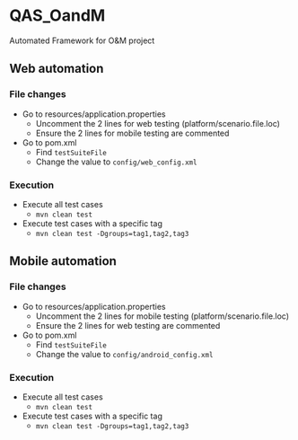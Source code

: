 #  QAS_OandM
Automated Framework for O&amp;M project

##  Web automation
### File changes
- Go to resources/application.properties
	- Uncomment the 2 lines for web testing (platform/scenario.file.loc)
	- Ensure the 2 lines for mobile testing are commented
- Go to pom.xml
	- Find `testSuiteFile`
	- Change the value to `config/web_config.xml`
### Execution
- Execute all test cases
	- `mvn clean test`
- Execute test cases with a specific tag
	- `mvn clean test -Dgroups=tag1,tag2,tag3`

##  Mobile automation
### File changes
- Go to resources/application.properties
	- Uncomment the 2 lines for mobile testing (platform/scenario.file.loc)
	- Ensure the 2 lines for web testing are commented
- Go to pom.xml
	- Find `testSuiteFile`
	- Change the value to `config/android_config.xml`
### Execution
- Execute all test cases
	- `mvn clean test`
- Execute test cases with a specific tag
	- `mvn clean test -Dgroups=tag1,tag2,tag3`